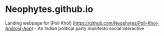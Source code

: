 # Neophytes.github.io

Landing webpage for [Poll Khol] (https://github.com/Neophytes/Poll-Khol-Android-App) - An Indian political party manifesto social interactive
